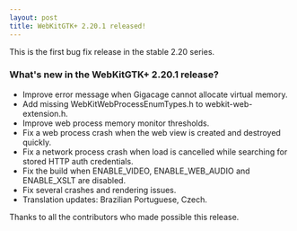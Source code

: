 ```yaml
---
layout: post
title: WebKitGTK+ 2.20.1 released!
---
```


This is the first bug fix release in the stable 2.20 series.

### What's new in the WebKitGTK+ 2.20.1 release?

 - Improve error message when Gigacage cannot allocate virtual memory.
 - Add missing WebKitWebProcessEnumTypes.h to webkit-web-extension.h.
 - Improve web process memory monitor thresholds.
 - Fix a web process crash when the web view is created and destroyed quickly.
 - Fix a network process crash when load is cancelled while searching for stored HTTP auth credentials.
 - Fix the build when ENABLE_VIDEO, ENABLE_WEB_AUDIO and ENABLE_XSLT are disabled.
 - Fix several crashes and rendering issues.
 - Translation updates: Brazilian Portuguese, Czech.

Thanks to all the contributors who made possible this release.
